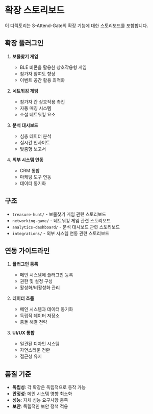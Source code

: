 # 확장 스토리보드

이 디렉토리는 S-Attend-Gate의 확장 기능에 대한 스토리보드를 포함합니다.

## 확장 플러그인

1. **보물찾기 게임**
   - BLE 비콘을 활용한 상호작용형 게임
   - 참가자 참여도 향상
   - 이벤트 공간 활용 최적화

2. **네트워킹 게임**
   - 참가자 간 상호작용 촉진
   - 자동 매칭 시스템
   - 소셜 네트워킹 요소

3. **분석 대시보드**
   - 심층 데이터 분석
   - 실시간 인사이트
   - 맞춤형 보고서

4. **외부 시스템 연동**
   - CRM 통합
   - 마케팅 도구 연동
   - 데이터 동기화

## 구조

- `treasure-hunt/` - 보물찾기 게임 관련 스토리보드
- `networking-game/` - 네트워킹 게임 관련 스토리보드
- `analytics-dashboard/` - 분석 대시보드 관련 스토리보드
- `integrations/` - 외부 시스템 연동 관련 스토리보드

## 연동 가이드라인

1. **플러그인 등록**
   - 메인 시스템에 플러그인 등록
   - 권한 및 설정 구성
   - 활성화/비활성화 관리

2. **데이터 흐름**
   - 메인 시스템과 데이터 동기화
   - 독립적 데이터 저장소
   - 충돌 해결 전략

3. **UI/UX 통합**
   - 일관된 디자인 시스템
   - 자연스러운 전환
   - 접근성 유지

## 품질 기준

- **독립성**: 각 확장은 독립적으로 동작 가능
- **안정성**: 메인 시스템 영향 최소화
- **성능**: 자체 성능 요구사항 충족
- **보안**: 독립적인 보안 정책 적용
